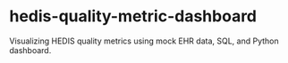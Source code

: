 # hedis-quality-metric-dashboard
Visualizing HEDIS quality metrics using mock EHR data, SQL, and Python dashboard.
